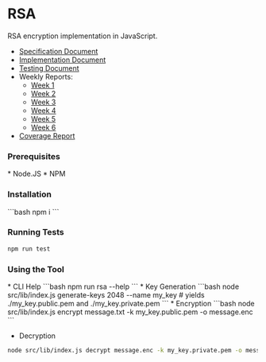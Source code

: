 # RSA
RSA encryption implementation in JavaScript.

* [Specification Document](Documentation/Specification.md)
* [Implementation Document](Documentation/Implementation.md)
* [Testing Document](Documentation/Testing.md)
* Weekly Reports:
  * [Week 1](Documentation/WeeklyReports/Week1.md)
  * [Week 2](Documentation/WeeklyReports/Week2.md)
  * [Week 3](Documentation/WeeklyReports/Week3.md)
  * [Week 4](Documentation/WeeklyReports/Week4.md)
  * [Week 5](Documentation/WeeklyReports/Week5.md)
  * [Week 6](Documentation/WeeklyReports/Week6.md)
* [Coverage Report](https://github.com/anton-matveev-hel/RSA/commit/HEAD#comments)

<h3>Prerequisites</h3>
* Node.JS
* NPM

<h3>Installation</h3>
```bash
npm i
```

<h3>Running Tests</h3>

```bash
npm run test
```

<h3>Using the Tool</h3>
* CLI Help
```bash
npm run rsa --help
```
* Key Generation
```bash
node src/lib/index.js generate-keys 2048 --name my_key # yields ./my_key.public.pem and ./my_key.private.pem
```
* Encryption
```bash
node src/lib/index.js encrypt message.txt -k my_key.public.pem -o message.enc
```

* Decryption
```bash
node src/lib/index.js decrypt message.enc -k my_key.private.pem -o message.dec.txt
```

